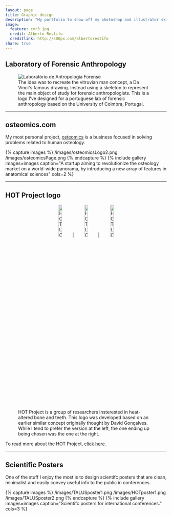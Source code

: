 ```yaml
---
layout: page
title: Graphic design
description: "My portfolio to show off my photoshop and illustrator skills."
image:
  feature: cvr3.jpg
  credit: Alberto Restifo
  creditlink: http://500px.com/albertorestifo
share: true
---
```


## Laboratory of Forensic Anthropology

<figure>
  <img src="http://jcoelho.com/images/lafLogo1.png" alt="Laboratório de Antropologia Forense">
  <figcaption>The idea was to recreate the vitruvian man concept, a Da Vinci's famous drawing. Instead using a skeleton to represent the main object of study for forensic anthropologists. This is a logo I've designed for a portuguese lab of forensic anthropology based on the University of Coimbra, Portugal.</figcaption>
</figure>

---

## osteomics.com

My most personal project, <a href = "http://osteomics.com" target = "_blank">osteomics</a> is a business focused in solving problems related to human osteology.

{% capture images %}
  /images/osteomicsLogo2.png
  /images/osteomicsPage.png
{% endcapture %}
{% include gallery images=images caption="A startup aiming to revolutionize the osteology market on a world-wide panorama, by introducing a new array of features in anatomical sciences" cols=2 %}

---

## HOT Project logo


<figure>
  <p align = "center"><img src="http://jcoelho.com/images/HOT-Logo-withBlackOutlines.png" alt="HOT LOGO 1" width="16%">   |   <img src="http://jcoelho.com/images/HOT-Logo.png" alt="HOT LOGO 2" width="16%">   |   <img src="http://jcoelho.com/images/HOT-Logo-minimalist.png" alt="HOT LOGO 3" width="16%"></p></p>

  <figcaption>HOT Project is a group of researchers insterested in heat-altered bone and teeth. This logo was developed based on an earlier similar concept originally thought by David Gonçalves. While I tend to prefer the version at the left, the one ending up being chosen was the one at the right.</figcaption>
</figure>

To read more about the HOT Project, <a href = "http://hotresearch.wix.com/main" target = "_blank">click here</a>.

---

## Scientific Posters

One of the stuff I enjoy the most is to design scientifc posters that are clean, minimalist and easily convey useful info to the public in conferences.

{% capture images %}
  /images/TALUSposter1.png
  /images/HOTposter1.png
  /images/TALUSposter2.png
{% endcapture %}
{% include gallery images=images caption="Scientifc posters for international conferences." cols=3 %}

